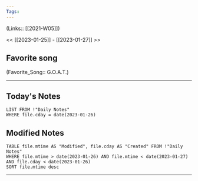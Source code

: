 ```yaml
---
Tags:
---
```

(Links:: [[2021-W05]])

<< [[2023-01-25]] - [[2023-01-27]] >>
## Favorite song
(Favorite_Song:: G.O.A.T.)
___
## Today's Notes
```dataview
LIST FROM !"Daily Notes"
WHERE file.cday = date(2023-01-26)
```
## Modified Notes
```dataview
TABLE file.mtime AS "Modified", file.cday AS "Created" FROM !"Daily Notes" 
WHERE file.mtime > date(2023-01-26) AND file.mtime < date(2023-01-27) AND file.cday < date(2023-01-26)
SORT file.mtime desc
```
___
